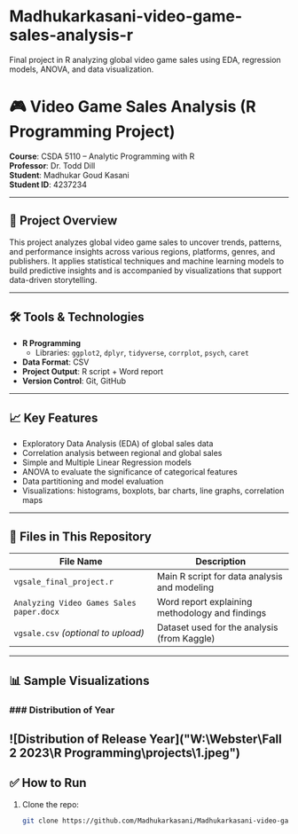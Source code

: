 # Madhukarkasani-video-game-sales-analysis-r
Final project in R analyzing global video game sales using EDA, regression models, ANOVA, and data visualization.
# 🎮 Video Game Sales Analysis (R Programming Project)

**Course**: CSDA 5110 – Analytic Programming with R  
**Professor**: Dr. Todd Dill  
**Student**: Madhukar Goud Kasani  
**Student ID**: 4237234

---

## 📌 Project Overview

This project analyzes global video game sales to uncover trends, patterns, and performance insights across various regions, platforms, genres, and publishers. It applies statistical techniques and machine learning models to build predictive insights and is accompanied by visualizations that support data-driven storytelling.

---

## 🛠 Tools & Technologies

- **R Programming**
  - Libraries: `ggplot2`, `dplyr`, `tidyverse`, `corrplot`, `psych`, `caret`
- **Data Format**: CSV
- **Project Output**: R script + Word report
- **Version Control**: Git, GitHub

---

## 📈 Key Features

- Exploratory Data Analysis (EDA) of global sales data
- Correlation analysis between regional and global sales
- Simple and Multiple Linear Regression models
- ANOVA to evaluate the significance of categorical features
- Data partitioning and model evaluation
- Visualizations: histograms, boxplots, bar charts, line graphs, correlation maps

---

## 📂 Files in This Repository

| File Name                              | Description                                    |
|----------------------------------------|------------------------------------------------|
| `vgsale_final_project.r`               | Main R script for data analysis and modeling  |
| `Analyzing Video Games Sales paper.docx` | Word report explaining methodology and findings |
| `vgsale.csv` *(optional to upload)*    | Dataset used for the analysis (from Kaggle)   |

---

## 📊 Sample Visualizations

### ### Distribution of Year
![Distribution of Release Year]("W:\Webster\Fall 2 2023\R Programming\projects\1.jpeg")
---

## ✅ How to Run

1. Clone the repo:
   ```bash
   git clone https://github.com/Madhukarkasani/Madhukarkasani-video-game-sales-analysis-r.git
